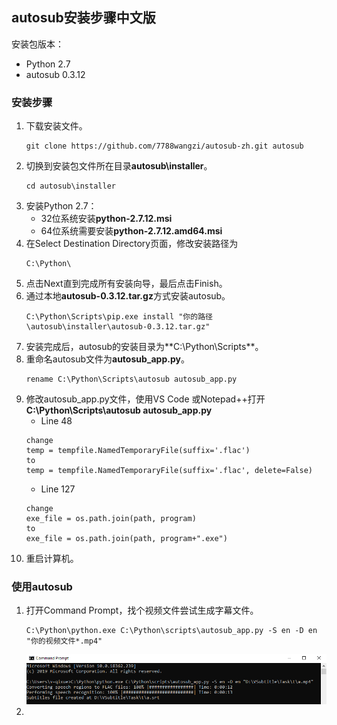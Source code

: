 ## autosub安装步骤中文版

安装包版本：
- Python 2.7
- autosub 0.3.12

### 安装步骤
1. 下载安装文件。
    ```
    git clone https://github.com/7788wangzi/autosub-zh.git autosub
    ```
1. 切换到安装包文件所在目录**autosub\installer**。
    ```
    cd autosub\installer
    ```
1. 安装Python 2.7：
    - 32位系统安装**python-2.7.12.msi**
    - 64位系统需要安装**python-2.7.12.amd64.msi**
1. 在Select Destination Directory页面，修改安装路径为
    ```
    C:\Python\
    ```
1. 点击Next直到完成所有安装向导，最后点击Finish。
1. 通过本地**autosub-0.3.12.tar.gz**方式安装autosub。
    ```
    C:\Python\Scripts\pip.exe install "你的路径\autosub\installer\autosub-0.3.12.tar.gz"
    ```
1. 安装完成后，autosub的安装目录为**C:\Python\Scripts\**。
1. 重命名autosub文件为**autosub_app.py**。
    ```
    rename C:\Python\Scripts\autosub autosub_app.py
    ```
1. 修改autosub_app.py文件，使用VS Code 或Notepad++打开**C:\Python\Scripts\autosub autosub_app.py**
   - Line 48
   ```
   change
   temp = tempfile.NamedTemporaryFile(suffix='.flac')
   to
   temp = tempfile.NamedTemporaryFile(suffix='.flac', delete=False)
   ```
   - Line 127
   ```
   change
   exe_file = os.path.join(path, program)
   to
   exe_file = os.path.join(path, program+".exe")
   ```
1. 重启计算机。

### 使用autosub
1. 打开Command Prompt，找个视频文件尝试生成字幕文件。
    ```
    C:\Python\python.exe C:\Python\scripts\autosub_app.py -S en -D en "你的视频文件*.mp4"
    ```
    ![autosub自动生成字幕](media/autosub-run.PNG)
 2. 
